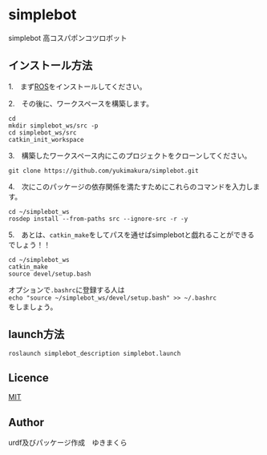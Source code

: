 # simplebot
simplebot 高コスパポンコツロボット

## インストール方法
1.　まず[ROS](http://wiki.ros.org/ROS/Installation)をインストールしてください。

2.　その後に、ワークスペースを構築します。   
   
```
cd   
mkdir simplebot_ws/src -p   
cd simplebot_ws/src   
catkin_init_workspace   
```

3.　構築したワークスペース内にこのプロジェクトをクローンしてください。
```
git clone https://github.com/yukimakura/simplebot.git
```

4.　次にこのパッケージの依存関係を満たすためにこれらのコマンドを入力します。
```
cd ~/simplebot_ws
rosdep install --from-paths src --ignore-src -r -y
```

5.　あとは、`catkin_make`をしてパスを通せばsimplebotと戯れることができるでしょう！！
```
cd ~/simplebot_ws
catkin_make
source devel/setup.bash
```

オプションで`.bashrc`に登録する人は   
`echo "source ~/simplebot_ws/devel/setup.bash" >> ~/.bashrc`    
をしましょう。

## launch方法
`roslaunch simplebot_description simplebot.launch`

## Licence
[MIT](https://github.com/yukimakura/simplebot/blob/master/LICENSE)


## Author
urdf及びパッケージ作成　ゆきまくら
